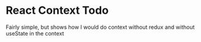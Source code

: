 # React Context Todo

Fairly simple, but shows how I would do context without redux and without useState in the context
